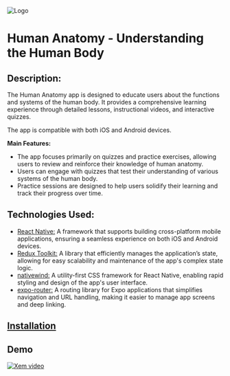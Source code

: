 ![Logo](./assets/logo.png)

# Human Anatomy - Understanding the Human Body

## Description:
The Human Anatomy app is designed to educate users about the functions and systems of the human body. It provides a comprehensive learning experience through detailed lessons, instructional videos, and interactive quizzes.

The app is compatible with both iOS and Android devices.

**Main Features:**
- The app focuses primarily on quizzes and practice exercises, allowing users to review and reinforce their knowledge of human anatomy.
- Users can engage with quizzes that test their understanding of various systems of the human body.
- Practice sessions are designed to help users solidify their learning and track their progress over time.

## Technologies Used:
* [React Native:](https://reactnative.dev/) A framework that supports building cross-platform mobile applications, ensuring a seamless experience on both iOS and Android devices.
* [Redux Toolkit:](https://redux-toolkit.js.org/) A library that efficiently manages the application’s state, allowing for easy scalability and maintenance of the app's complex state logic.
* [nativewind:](https://nativewind.dev/) A utility-first CSS framework for React Native, enabling rapid styling and design of the app's user interface.
* [expo-router:](https://expo.dev/router) A routing library for Expo applications that simplifies navigation and URL handling, making it easier to manage app screens and deep linking.

## [Installation](https://drive.google.com/file/d/1InLIHxG_A2SMXYC8bMfvmKvZ0uMRdXOm/view?usp=sharing/)

## Demo
[![Xem video](./assets/images/screens/image.png)](https://firebasestorage.googleapis.com/v0/b/food-donation-98ef2.appspot.com/o/Simulator%20Screen%20Recording%20-%20iPhone%2015%20Pro%20Max%20-%202024-11-05%20at%2018.32.27.mp4?alt=media&token=744e9288-cd34-4ffc-a180-02351ec413b0)

